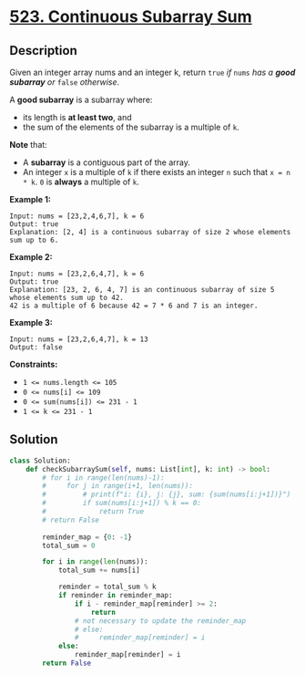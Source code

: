 # [523. Continuous Subarray Sum](https://leetcode.com/problems/continuous-subarray-sum/description/?envType=daily-question&envId=2024-06-08)

## Description

Given an integer array nums and an integer k, return `true` *if* `nums` *has a **good subarray** or* `false` *otherwise*.

A **good subarray** is a subarray where:

- its length is **at least two**, and
- the sum of the elements of the subarray is a multiple of `k`.

**Note** that:

- A **subarray** is a contiguous part of the array.
- An integer `x` is a multiple of `k` if there exists an integer `n` such that `x = n * k`. `0` is **always** a multiple of `k`.

**Example 1:**

```
Input: nums = [23,2,4,6,7], k = 6
Output: true
Explanation: [2, 4] is a continuous subarray of size 2 whose elements sum up to 6.

```

**Example 2:**

```
Input: nums = [23,2,6,4,7], k = 6
Output: true
Explanation: [23, 2, 6, 4, 7] is an continuous subarray of size 5 whose elements sum up to 42.
42 is a multiple of 6 because 42 = 7 * 6 and 7 is an integer.

```

**Example 3:**

```
Input: nums = [23,2,6,4,7], k = 13
Output: false
```

**Constraints:**

- `1 <= nums.length <= 105`
- `0 <= nums[i] <= 109`
- `0 <= sum(nums[i]) <= 231 - 1`
- `1 <= k <= 231 - 1`



## Solution

```python
class Solution:
    def checkSubarraySum(self, nums: List[int], k: int) -> bool:
        # for i in range(len(nums)-1):
        #     for j in range(i+1, len(nums)):
        #         # print(f"i: {i}, j: {j}, sum: {sum(nums[i:j+1])}")
        #         if sum(nums[i:j+1]) % k == 0:
        #             return True
        # return False
        
        reminder_map = {0: -1}
        total_sum = 0

        for i in range(len(nums)):
            total_sum += nums[i]

            reminder = total_sum % k
            if reminder in reminder_map:
                if i - reminder_map[reminder] >= 2:
                    return 
                # not necessary to update the reminder_map
                # else:
                #     reminder_map[reminder] = i
            else:
                reminder_map[reminder] = i
        return False
```